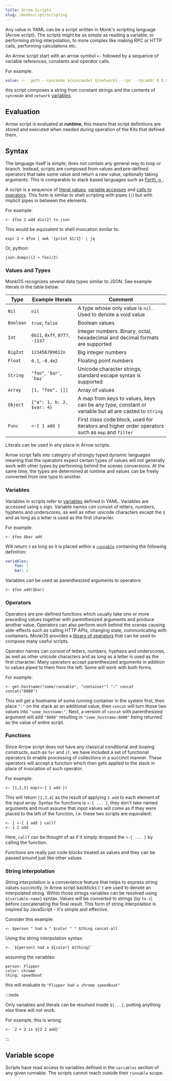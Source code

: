 ```yaml
---
title: Arrow Scripts
slug: /monkscript/scripting
---
```


Any value in YAML can be a script written in Monk's scripting language (Arrow script). The scripts might be as simple as reading a variable, or performing string interpolation, to more complex like making RPC or HTTP calls, performing calculations etc.

An Arrow script start with an arrow symbol `<-` followed by a sequence of variable references, constants and operator calls.

For example:

```yaml linenums="1"
value: <- `geth --syncmode ${syncmode} ${network} --rpc --rpcaddr 0.0.0.0`
```

this script composes a string from constant strings and the contents of `syncmode` and `network` [variables](./yaml/runnables#variables).

## Evaluation

Arrow script is evaluated at **runtime**, this means that script definitions are stored and executed when needed during operation of the Kits that defined them.

## Syntax

The language itself is simple, does not contain any general way to loop or branch. Instead, scripts are composed from values and pre-defined operators that take some value and return a new value, optionally taking arguments. This is comparable to stack based languages such as [Forth &#8594;
](<https:/en.wikipedia.org/wiki/Forth_(programming_language)>).

A script is a sequence of [literal values](#values), [variable accesses](#variables) and [calls to operators](#operators). This form is similar to shell scripting with pipes (`|`) but with implicit pipes in between the elements.

For example:

```
<- $foo 2 add div(2) to-json
```

This would be equivalent to shell invocation similar to:

```
expr 2 + $foo | awk '{print $1/2}' | jq
```

Or, python:

```
json.dumps((2 + foo)/2)
```

### Values and Types

MonkOS recognizes several data types similar to JSON. See example literals in the table below:

| Type      | Example literals                | Comment                                                                                              |
| --------- | ------------------------------- | ---------------------------------------------------------------------------------------------------- |
| `Nil`     | `nil`                           | A type whose only value is `nil`. Used to denote a void value                                        |
| `Boolean` | `true`, `false`                 | Boolean values                                                                                       |
| `Int`     | `0b11`, `0xff`, `0777`, `-1337` | Integer numbers. Binary, octal, hexadecimal and decimal formats are supported                        |
| `BigInt`  | `123456789012n`                 | Big integer numbers                                                                                  |
| `Float`   | `0.1`, `-0.4e2`                 | Floating point numbers                                                                               |
| `String`  | `"foo"`, `'bar'`, `` `baz` ``   | Unicode character strings, standard escape syntax is supported                                       |
| `Array`   | `[1, "foo", []]`                | Array of values                                                                                      |
| `Object`  | `{"a": 1, b: 2, $var: 4}`       | A map from keys to values, keys can be any type, constant or variable but all are casted to `String` |
| `Func`    | `<-{ 1 add }`                   | First class code block, used for iterators and higher order operators such as `map` and `filter`     |

Literals can be used in any place in Arrow scripts.

Arrow script falls into category of strongly typed dynamic languages meaning that the operators expect certain types of values will not generally work with other types by performing behind the scenes conversions. At the same time, the types are determined at runtime and values can be freely converted from one type to another.

### Variables

Variables in scripts refer to [variables](./yaml/runnables#variables) defined in YAML. Variables are accessed using `$` sign. Variable names can consist of letters, numbers, hyphens and underscores, as well as other unicode characters except the `$` and as long as a letter is used as the first character.

For example:

```
<- $foo $bar add
```

Will return `3` as long as it is placed within a [`runnable`](./yaml/runnables) containing the following definition:

```yaml
variables:
    foo: 1
    bar: 2
```

Variables can be used as parenthesized arguments to operators:

```
<- $foo add($bar)
```

### Operators

Operators are pre-defined functions which usually take one or more preceding values together with parenthesized arguments and produce another value. Operators can also perform work behind the scenes causing side-effects such as calling HTTP APIs, changing state, communicating with containers. MonkOS provides a [library of operators](./scripting/operators/HTTP) that can be used to compose many useful scripts.

Operator names can consist of letters, numbers, hyphens and underscores, as well as other unicode characters and as long as a letter is used as the first character. Many operators accept parenthesized arguments in addition to values piped to them from the left. Some will work with both forms.

For example:

```
<- get-hostname("some/runnable", "container") ":" concat concat("8080")
```

This will get a hostname of some running container in the system first, then place `":"` on the stack as an additional value, then `concat` will turn those two values into `"some_hostname:"`. Next, a version of `concat` with parenthesized argument will add `"8080"` resulting in `"some_hostname:8080"` being returned as the value of entire script.

### Functions

Since Arrow script does not have any classical conditional and looping constructs, such as `for` and `if`, we have included a set of functional operators to enable processing of collections in a succinct manner. These operators will accept a function which then gets applied to the stack in place of invocation of such operator.

For example:

```
<- [1,2,3] map(<-{ 1 add })
```

This will return `[2,3,4]` as the result of applying `1 add` to each element of the input array. Syntax for functions is `<-{ ... }`, they don't take named arguments and must assume that input values will come as if they were placed to the left of the function, i.e. these two scripts are equivalent:

```
<- 1 <-{ 1 add } callf
<- 1 1 add
```

Here, `callf` can be thought of as if it simply dropped the `<-{ ... }` by calling the function.

Functions are really just code blocks treated as values and they can be passed around just like other values.

### String interpolation

String interpolation is a convenience feature that helps to express string values succinctly. In Arrow script backticks (`` ` ``) are used to denote an interpolated string. Within those strings variables can be resolved using `${variable-name}` syntax. Values will be converted to strings (by `to-s`) before concatenating the final result. This form of string interpolation is inspired by JavaScript - it's simple and effective.

Consider this example:

```
<- $person " had a " $color " " $thing concat-all
```

Using the string interpolation syntax:

```
<- `${person} had a ${color} ${thing}`
```

assuming the variables:

```
person: Flipper
color: chrome
thing: speedboat
```

this will evaluate to `"Flipper had a chrome speedboat"`

:::note

Only variables and literals can be resolved inside `${...}`, putting anything else there will not work.

For example, this is wrong:

```
<- `2 + 2 is ${2 2 add}`
```

:::

## Variable scope

Scripts have read access to variables defined in the `variables` section of any given runnable. The scripts cannot reach outside their `runnable` scope.
